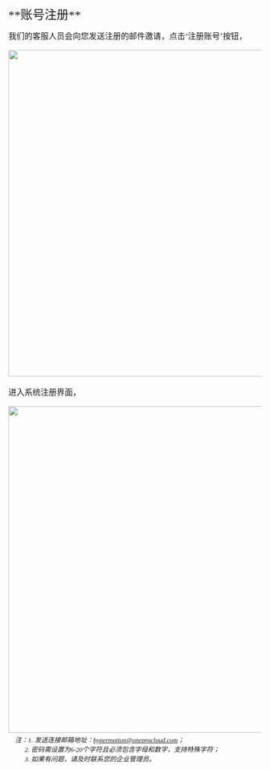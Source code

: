

<p id="账号注册"></p>
<font face="方正正黑简体" size=5 >**账号注册**</font>
</br>

<p id="账号注册"></p>

<font face="中易宋体" size=3>我们的客服人员会向您发送注册的邮件邀请，点击‘注册账号’按钮，</font>
</br></br>
<img src="https://github.com/oneprocloud/hypermotion_docs/raw/master/images/image_hm_saas/2.png" width="650">
</br>
<font face="中易宋体" size=3></br>进入系统注册界面，</font>
</br></br>
<img src="https://github.com/oneprocloud/hypermotion_docs/raw/master/images/image_hm_saas/3.png" width="650">
<font face="中易宋体" size=2></br>&ensp;&ensp;*注：1. 发送连接邮箱地址：hypermotion@oneprocloud.com；*                               
&ensp;&ensp;&ensp;&ensp;&ensp;*2. 密码需设置为6-20个字符且必须包含字母和数字，支持特殊字符；*
</br>&ensp;&ensp;&ensp;&ensp;&ensp;*3. 如果有问题，请及时联系您的企业管理员。*
</font>
 
